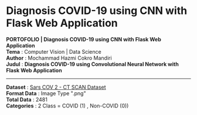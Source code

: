 # Diagnosis COVID-19 using CNN with Flask Web Application

**PORTOFOLIO | Diagnosis COVID-19 using CNN with Flask Web Application** \
**Tema** : Computer Vision | Data Science \
**Author** : Mochammad Hazmi Cokro Mandiri \
**Judul** : **Diagnosis COVID-19 using Convolutional Neural Network with Flask Web Application** 


---


**Dataset** : [Sars COV 2 - CT SCAN Dataset](https://www.kaggle.com/plameneduardo/sarscov2-ctscan-dataset) \
**Format Data** : Image Type ".png" \
**Total Data** : 2481  \
**Categories** : 2 Class = COVID (1) , Non-COVID (0))
